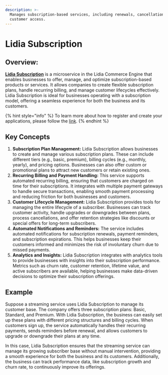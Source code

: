 ```yaml
---
description: >-
  Manages subscription-based services, including renewals, cancellations, and
  customer access.
---
```


# Lidia Subscription

## **Overview:**

[**Lidia Subscription**](https://dev.lidiacommerce.com/#385f59c6-4f23-41c7-aef2-a587d99c1174) is a microservice in the Lidia Commerce Engine that enables businesses to offer, manage, and optimize subscription-based products or services. It allows companies to create flexible subscription plans, handle recurring billing, and manage customer lifecycles effectively. Lidia Subscription is ideal for businesses operating with a subscription model, offering a seamless experience for both the business and its customers.

{% hint style="info" %}
To learn more about how to register and create your applications, please follow the [link](https://dev.lidiacommerce.com/#385f59c6-4f23-41c7-aef2-a587d99c1174).
{% endhint %}

## Key Concepts

1. **Subscription Plan Management:** Lidia Subscription allows businesses to create and manage various subscription plans. These can include different tiers (e.g., basic, premium), billing cycles (e.g., monthly, yearly), and pricing options. Businesses can also offer custom or promotional plans to attract new customers or retain existing ones.
2. **Recurring Billing and Payment Handling:** This service supports automated recurring billing, ensuring that customers are charged on time for their subscriptions. It integrates with multiple payment gateways to handle secure transactions, enabling smooth payment processing and reducing friction for both businesses and customers.
3. **Customer Lifecycle Management:** Lidia Subscription provides tools for managing the entire lifecycle of a subscriber. Businesses can track customer activity, handle upgrades or downgrades between plans, process cancellations, and offer retention strategies like discounts or special offers for long-term subscribers.
4. **Automated Notifications and Reminders:** The service includes automated notifications for subscription renewals, payment reminders, and subscription expirations. This helps businesses keep their customers informed and minimizes the risk of involuntary churn due to missed payments.
5. **Analytics and Insights:** Lidia Subscription integrates with analytics tools to provide businesses with insights into their subscription performance. Metrics such as churn rate, customer retention, lifetime value, and active subscribers are available, helping businesses make data-driven decisions to optimize their subscription offerings.

## Example

Suppose a streaming service uses Lidia Subscription to manage its customer base. The company offers three subscription plans: Basic, Standard, and Premium. With Lidia Subscription, the business can easily set up these plans with different pricing structures and billing cycles. When customers sign up, the service automatically handles their recurring payments, sends reminders before renewal, and allows customers to upgrade or downgrade their plans at any time.

In this case, Lidia Subscription ensures that the streaming service can manage its growing subscriber base without manual intervention, providing a smooth experience for both the business and its customers. Additionally, the business can track performance data, like subscription growth and churn rate, to continuously improve its offerings.
